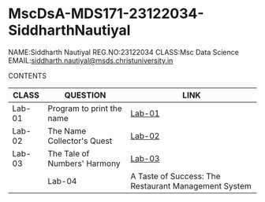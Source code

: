 # MscDsA-MDS171-23122034-SiddharthNautiyal

NAME:Siddharth Nautiyal
REG.NO:23122034
CLASS:Msc Data Science   
EMAIL:siddharth.nautiyal@msds.christuniversity.in

CONTENTS

|CLASS|QUESTION|LINK|
|-----|----------------------------------------------------------|-----------------------------|
|Lab-01| Program to print the name|[Lab-01](https://github.com/Sid0702/MscDsA-MDS171-23122034-SiddharthNautiyal/blob/main/LAb-01.ipynb)|
|Lab-02| The Name Collector's Quest|[Lab-02](https://github.com/Sid0702/MscDsA-MDS171-23122034-SiddharthNautiyal/blob/main/Lab-02.ipynb)|
|Lab-03| The Tale of Numbers' Harmony|[Lab-03](https://github.com/Sid0702/MscDsA-MDS171-23122034-SiddharthNautiyal/blob/main/Lab-03.ipynb)|
||Lab-04| A Taste of Success: The Restaurant Management System|[Lab-04](https://github.com/Sid0702/MscDsA-MDS171-23122034-SiddharthNautiyal/blob/main/Lab-04.ipynb)